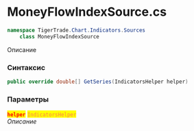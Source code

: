
# MoneyFlowIndexSource.cs
```csharp
namespace TigerTrade.Chart.Indicators.Sources  
    class MoneyFlowIndexSource
```

Описание

### Синтаксис
```csharp
public override double[] GetSeries(IndicatorsHelper helper)
```

### Параметры  
<mark style="color:red;">**`helper`**</mark> <mark style="color:coral;">`IndicatorsHelper`</mark>  
 *Описание*  
  

                    
                    